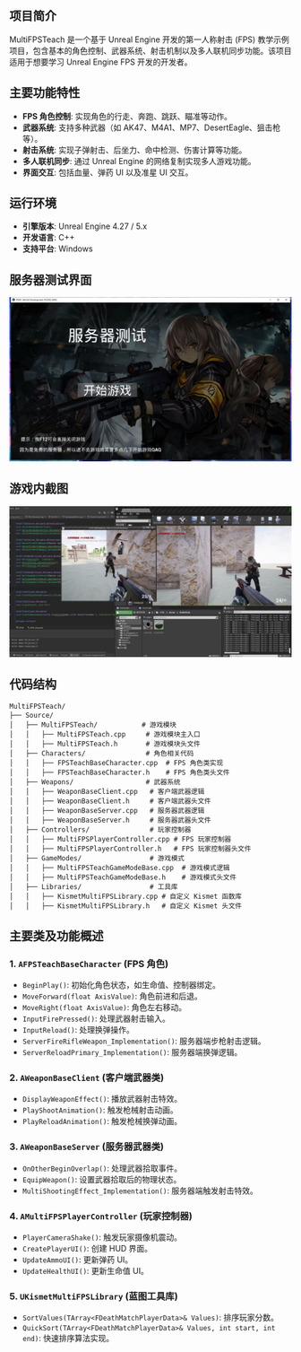 ## 项目简介

MultiFPSTeach 是一个基于 Unreal Engine 开发的第一人称射击 (FPS) 教学示例项目，包含基本的角色控制、武器系统、射击机制以及多人联机同步功能。该项目适用于想要学习 Unreal Engine FPS 开发的开发者。

## 主要功能特性

- **FPS 角色控制**: 实现角色的行走、奔跑、跳跃、瞄准等动作。
- **武器系统**: 支持多种武器（如 AK47、M4A1、MP7、DesertEagle、狙击枪等）。
- **射击系统**: 实现子弹射击、后坐力、命中检测、伤害计算等功能。
- **多人联机同步**: 通过 Unreal Engine 的网络复制实现多人游戏功能。
- **界面交互**: 包括血量、弹药 UI 以及准星 UI 交互。

## 运行环境

- **引擎版本**: Unreal Engine 4.27 / 5.x
- **开发语言**: C++
- **支持平台**: Windows

## 服务器测试界面

![服务器测试界面](Image/start_screen.png)

## 游戏内截图

![游戏内截图](Image/gameplay.png)

## 代码结构

```
MultiFPSTeach/
├── Source/
│   ├── MultiFPSTeach/           # 游戏模块
│   │   ├── MultiFPSTeach.cpp     # 游戏模块主入口
│   │   ├── MultiFPSTeach.h       # 游戏模块头文件
│   ├── Characters/               # 角色相关代码
│   │   ├── FPSTeachBaseCharacter.cpp  # FPS 角色类实现
│   │   ├── FPSTeachBaseCharacter.h    # FPS 角色类头文件
│   ├── Weapons/                  # 武器系统
│   │   ├── WeaponBaseClient.cpp   # 客户端武器逻辑
│   │   ├── WeaponBaseClient.h     # 客户端武器头文件
│   │   ├── WeaponBaseServer.cpp   # 服务器武器逻辑
│   │   ├── WeaponBaseServer.h     # 服务器武器头文件
│   ├── Controllers/               # 玩家控制器
│   │   ├── MultiFPSPlayerController.cpp # FPS 玩家控制器
│   │   ├── MultiFPSPlayerController.h   # FPS 玩家控制器头文件
│   ├── GameModes/                 # 游戏模式
│   │   ├── MultiFPSTeachGameModeBase.cpp  # 游戏模式逻辑
│   │   ├── MultiFPSTeachGameModeBase.h    # 游戏模式头文件
│   ├── Libraries/                 # 工具库
│   │   ├── KismetMultiFPSLibrary.cpp # 自定义 Kismet 函数库
│   │   ├── KismetMultiFPSLibrary.h   # 自定义 Kismet 头文件
```

## 主要类及功能概述

### 1. `AFPSTeachBaseCharacter` (FPS 角色)

- `BeginPlay()`: 初始化角色状态，如生命值、控制器绑定。
- `MoveForward(float AxisValue)`: 角色前进和后退。
- `MoveRight(float AxisValue)`: 角色左右移动。
- `InputFirePressed()`: 处理武器射击输入。
- `InputReload()`: 处理换弹操作。
- `ServerFireRifleWeapon_Implementation()`: 服务器端步枪射击逻辑。
- `ServerReloadPrimary_Implementation()`: 服务器端换弹逻辑。

### 2. `AWeaponBaseClient` (客户端武器类)

- `DisplayWeaponEffect()`: 播放武器射击特效。
- `PlayShootAnimation()`: 触发枪械射击动画。
- `PlayReloadAnimation()`: 触发枪械换弹动画。

### 3. `AWeaponBaseServer` (服务器武器类)

- `OnOtherBeginOverlap()`: 处理武器拾取事件。
- `EquipWeapon()`: 设置武器拾取后的物理状态。
- `MultiShootingEffect_Implementation()`: 服务器端触发射击特效。

### 4. `AMultiFPSPlayerController` (玩家控制器)

- `PlayerCameraShake()`: 触发玩家摄像机震动。
- `CreatePlayerUI()`: 创建 HUD 界面。
- `UpdateAmmoUI()`: 更新弹药 UI。
- `UpdateHealthUI()`: 更新生命值 UI。

### 5. `UKismetMultiFPSLibrary` (蓝图工具库)

- `SortValues(TArray<FDeathMatchPlayerData>& Values)`: 排序玩家分数。
- `QuickSort(TArray<FDeathMatchPlayerData>& Values, int start, int end)`: 快速排序算法实现。
